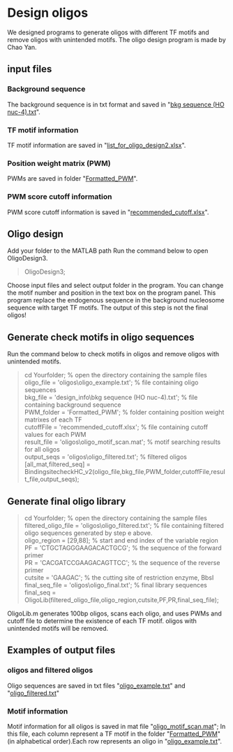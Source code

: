 # Design oligos
We designed programs to generate oligos with different TF motifs and remove oligos with unintended motifs.
The oligo design program is made by Chao Yan.

## input files
### Background sequence
The background sequence is in txt format and saved in "[bkg sequence (HO nuc-4).txt](https://github.com/HengyeChen/oligo_design/blob/main/design_info/bkg%20sequence%20(HO%20nuc-4).txt)".

### TF motif information
TF motif information are saved in "[list_for_oligo_design2.xlsx](https://github.com/HengyeChen/oligo_design/blob/main/design_info/list_for_oligo_design2.xlsx)".

### Position weight matrix (PWM)
PWMs are saved in folder "[Formatted_PWM](https://github.com/HengyeChen/oligo_design/tree/main/Formatted_PWM)".

### PWM score cutoff information
PWM score cutoff information is saved in "[recommended_cutoff.xlsx](https://github.com/HengyeChen/oligo_design/blob/main/recommended_cutoff.xlsx)".

## Oligo design
Add your folder to the MATLAB path
Run the command below to open OligoDesign3. 
> OligoDesign3;

Choose input files and select output folder in the program. You can change the motif number and position in the text box on the program panel.
This program replace the endogenous sequence in the background nucleosome sequence with target TF motifs. The output of this step is not the final oligos!

## Generate check motifs in oligo sequences
Run the command below to check motifs in oligos and remove oligos with unintended motifs.
> cd Yourfolder; % open the directory containing the sample files\
> oligo_file = 'oligos\oligo_example.txt'; % file containing oligo sequences\
> bkg_file = 'design_info\bkg sequence (HO nuc-4).txt'; % file containing background sequence\
> PWM_folder = 'Formatted_PWM'; % folder containing position weight matrixes of each TF\
> cutoffFile = 'recommended_cutoff.xlsx'; % file containing cutoff values for each PWM\
> result_file = 'oligos\oligo_motif_scan.mat'; % motif searching results for all oligos\
> output_seqs = 'oligos\oligo_filtered.txt'; % filtered oligos\
> [all_mat,filtered_seq] = BindingsitecheckHC_v2(oligo_file,bkg_file,PWM_folder,cutoffFile,result_file,output_seqs);


## Generate final oligo library
> cd Yourfolder; % open the directory containing the sample files\
> filtered_oligo_file = 'oligos\oligo_filtered.txt'; % file containing filtered oligo sequences generated by step e above.\
> oligo_region = [29,88]; % start and end index of the variable region\
> PF = 'CTGCTAGGGAAGACACTGCG'; % the sequence of the forward primer\
> PR = 'CACGATCCGAAGACAGTTCC'; % the sequence of the reverse primer\
> cutsite = 'GAAGAC'; % the cutting site of restriction enzyme, BbsI\
> final_seq_file = 'oligos\oligo_final.txt'; % final library sequences\
> final_seq = OligoLib(filtered_oligo_file,oligo_region,cutsite,PF,PR,final_seq_file);



OligoLib.m generates 100bp oligos, scans each oligo, and uses PWMs and cutoff file to determine the existence of each TF motif. oligos with unintended motifs will be removed.

## Examples of output files
### oligos and filtered oligos
Oligo sequences are saved in txt files "[oligo_example.txt](https://github.com/HengyeChen/oligo_design/blob/main/oligos/oligo_example.txt)" and "[oligo_filtered.txt](https://github.com/HengyeChen/oligo_design/blob/main/oligos/oligo_filtered.txt)"

### Motif information
Motif information for all oligos is saved in mat file "[oligo_motif_scan.mat](https://github.com/HengyeChen/oligo_design/blob/main/oligos/oligo_motif_scan.mat)";
In this file, each column represent a TF motif in the folder "[Formatted_PWM](https://github.com/HengyeChen/oligo_design/tree/main/Formatted_PWM)"(in alphabetical order).Each row represents an oligo in "[oligo_example.txt](https://github.com/HengyeChen/oligo_design/blob/main/oligos/oligo_example.txt)".










